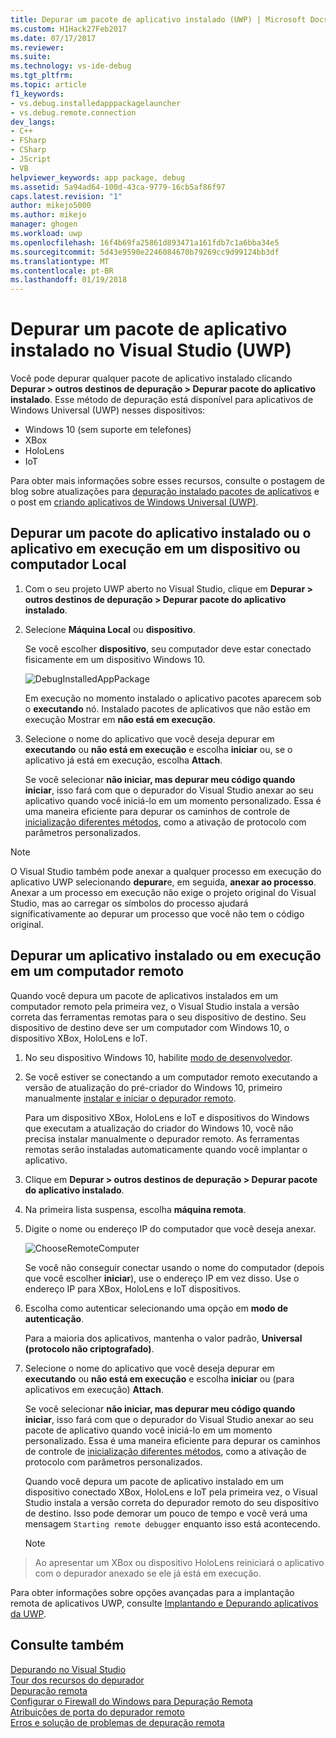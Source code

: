 ```yaml
---
title: Depurar um pacote de aplicativo instalado (UWP) | Microsoft Docs
ms.custom: H1Hack27Feb2017
ms.date: 07/17/2017
ms.reviewer: 
ms.suite: 
ms.technology: vs-ide-debug
ms.tgt_pltfrm: 
ms.topic: article
f1_keywords:
- vs.debug.installedapppackagelauncher
- vs.debug.remote.connection
dev_langs:
- C++
- FSharp
- CSharp
- JScript
- VB
helpviewer_keywords: app package, debug
ms.assetid: 5a94ad64-100d-43ca-9779-16cb5af86f97
caps.latest.revision: "1"
author: mikejo5000
ms.author: mikejo
manager: ghogen
ms.workload: uwp
ms.openlocfilehash: 16f4b69fa25861d893471a161fdb7c1a6bba34e5
ms.sourcegitcommit: 5d43e9590e2246084670b79269cc9d99124bb3df
ms.translationtype: MT
ms.contentlocale: pt-BR
ms.lasthandoff: 01/19/2018
---
```

# <a name="debug-an-installed-app-package-in-visual-studio-uwp"></a>Depurar um pacote de aplicativo instalado no Visual Studio (UWP)

Você pode depurar qualquer pacote de aplicativo instalado clicando **Depurar > outros destinos de depuração > Depurar pacote do aplicativo instalado**. Esse método de depuração está disponível para aplicativos de Windows Universal (UWP) nesses dispositivos:

* Windows 10 (sem suporte em telefones)
* XBox
* HoloLens
* IoT

Para obter mais informações sobre esses recursos, consulte o postagem de blog sobre atualizações para [depuração instalado pacotes de aplicativos](https://blogs.msdn.microsoft.com/visualstudioalm/2016/03/30/updates-for-debugging-installed-app-packages-in-visual-studio-2015-update-2/) e o post em [criando aplicativos de Windows Universal (UWP)](https://blogs.msdn.microsoft.com/visualstudio/2016/08/02/universal-windows-apps-targeting-windows-10-anniversary-sdk/).

## <a name="debug-an-installed-app-package-or-running-app-on-a-local-machine-or-device"></a>Depurar um pacote do aplicativo instalado ou o aplicativo em execução em um dispositivo ou computador Local

1. Com o seu projeto UWP aberto no Visual Studio, clique em **Depurar > outros destinos de depuração > Depurar pacote do aplicativo instalado**.

2. Selecione **Máquina Local** ou **dispositivo**.

     Se você escolher **dispositivo**, seu computador deve estar conectado fisicamente em um dispositivo Windows 10.

     ![DebugInstalledAppPackage](../debugger/media/debug-installed-app-pkg.png "DebugInstalledAppPackage")

     Em execução no momento instalado o aplicativo pacotes aparecem sob o **executando** nó. Instalado pacotes de aplicativos que não estão em execução Mostrar em **não está em execução**.

3. Selecione o nome do aplicativo que você deseja depurar em **executando** ou **não está em execução** e escolha **iniciar** ou, se o aplicativo já está em execução, escolha **Attach**.

     Se você selecionar **não iniciar, mas depurar meu código quando iniciar**, isso fará com que o depurador do Visual Studio anexar ao seu aplicativo quando você iniciá-lo em um momento personalizado. Essa é uma maneira eficiente para depurar os caminhos de controle de [inicialização diferentes métodos](/windows/uwp/xbox-apps/automate-launching-uwp-apps), como a ativação de protocolo com parâmetros personalizados.

> [!NOTE]
> O Visual Studio também pode anexar a qualquer processo em execução do aplicativo UWP selecionando **depurar**e, em seguida, **anexar ao processo**. Anexar a um processo em execução não exige o projeto original do Visual Studio, mas ao carregar os símbolos do processo ajudará significativamente ao depurar um processo que você não tem o código original.
  
## <a name="remote"></a>Depurar um aplicativo instalado ou em execução em um computador remoto 

Quando você depura um pacote de aplicativos instalados em um computador remoto pela primeira vez, o Visual Studio instala a versão correta das ferramentas remotas para o seu dispositivo de destino. Seu dispositivo de destino deve ser um computador com Windows 10, o dispositivo XBox, HoloLens e IoT.

1. No seu dispositivo Windows 10, habilite [modo de desenvolvedor](/windows/uwp/get-started/enable-your-device-for-development).

2. Se você estiver se conectando a um computador remoto executando a versão de atualização do pré-criador do Windows 10, primeiro manualmente [instalar e iniciar o depurador remoto](../debugger/remote-debugging.md).

     Para um dispositivo XBox, HoloLens e IoT e dispositivos do Windows que executam a atualização do criador do Windows 10, você não precisa instalar manualmente o depurador remoto. As ferramentas remotas serão instaladas automaticamente quando você implantar o aplicativo.

3. Clique em **Depurar > outros destinos de depuração > Depurar pacote do aplicativo instalado**.

4. Na primeira lista suspensa, escolha **máquina remota**.

5. Digite o nome ou endereço IP do computador que você deseja anexar.

     ![ChooseRemoteComputer](../debugger/media/debug-remote-app-pkg.png "ChooseRemoteComputer")

     Se você não conseguir conectar usando o nome do computador (depois que você escolher **iniciar**), use o endereço IP em vez disso. Use o endereço IP para XBox, HoloLens e IoT dispositivos.

5. Escolha como autenticar selecionando uma opção em **modo de autenticação**.

    Para a maioria dos aplicativos, mantenha o valor padrão, **Universal (protocolo não criptografado)**.

6. Selecione o nome do aplicativo que você deseja depurar em **executando** ou **não está em execução** e escolha **iniciar** ou (para aplicativos em execução) **Attach**.

     Se você selecionar **não iniciar, mas depurar meu código quando iniciar**, isso fará com que o depurador do Visual Studio anexar ao seu pacote de aplicativo quando você iniciá-lo em um momento personalizado. Essa é uma maneira eficiente para depurar os caminhos de controle de [inicialização diferentes métodos](/windows/uwp/xbox-apps/automate-launching-uwp-apps), como a ativação de protocolo com parâmetros personalizados.

     Quando você depura um pacote de aplicativo instalado em um dispositivo conectado XBox, HoloLens e IoT pela primeira vez, o Visual Studio instala a versão correta do depurador remoto do seu dispositivo de destino. Isso pode demorar um pouco de tempo e você verá uma mensagem ``Starting remote debugger`` enquanto isso está acontecendo.

     > [!NOTE]
> Ao apresentar um XBox ou dispositivo HoloLens reiniciará o aplicativo com o depurador anexado se ele já está em execução.

Para obter informações sobre opções avançadas para a implantação remota de aplicativos UWP, consulte [Implantando e Depurando aplicativos da UWP](/windows/uwp/debug-test-perf/deploying-and-debugging-uwp-apps.md#advanced-remote-deployment-options). 
  
## <a name="see-also"></a>Consulte também  
 [Depurando no Visual Studio](../debugger/index.md)  
 [Tour dos recursos do depurador](../debugger/debugger-feature-tour.md)  
 [Depuração remota](../debugger/remote-debugging.md)  
 [Configurar o Firewall do Windows para Depuração Remota](../debugger/configure-the-windows-firewall-for-remote-debugging.md)  
 [Atribuições de porta do depurador remoto](../debugger/remote-debugger-port-assignments.md)  
 [Erros e solução de problemas de depuração remota](../debugger/remote-debugging-errors-and-troubleshooting.md)
